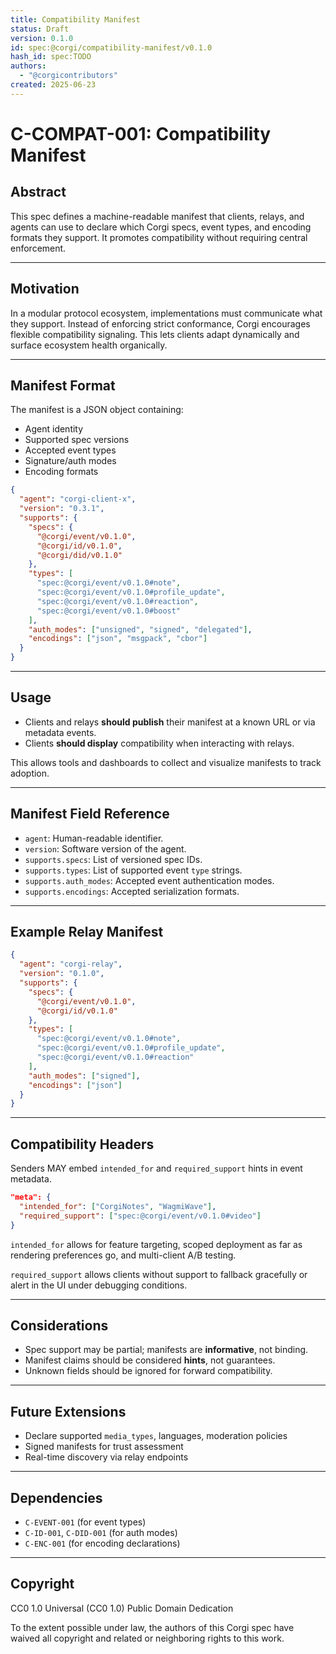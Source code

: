 ```yaml
---
title: Compatibility Manifest
status: Draft
version: 0.1.0
id: spec:@corgi/compatibility-manifest/v0.1.0
hash_id: spec:TODO
authors:
  - "@corgicontributors"
created: 2025-06-23
---
```

# C-COMPAT-001: Compatibility Manifest

## Abstract
This spec defines a machine-readable manifest that clients, relays, and agents can use to declare which Corgi specs, event types, and encoding formats they support. It promotes compatibility without requiring central enforcement.

---

## Motivation
In a modular protocol ecosystem, implementations must communicate what they support. Instead of enforcing strict conformance, Corgi encourages flexible compatibility signaling. This lets clients adapt dynamically and surface ecosystem health organically.

---

## Manifest Format
The manifest is a JSON object containing:
- Agent identity
- Supported spec versions
- Accepted event types
- Signature/auth modes
- Encoding formats

```json
{
  "agent": "corgi-client-x",
  "version": "0.3.1",
  "supports": {
    "specs": {
      "@corgi/event/v0.1.0",
      "@corgi/id/v0.1.0",
      "@corgi/did/v0.1.0"
    },
    "types": [
      "spec:@corgi/event/v0.1.0#note",
      "spec:@corgi/event/v0.1.0#profile_update",
      "spec:@corgi/event/v0.1.0#reaction",
      "spec:@corgi/event/v0.1.0#boost"
    ], 
    "auth_modes": ["unsigned", "signed", "delegated"],
    "encodings": ["json", "msgpack", "cbor"]
  }
}
```

---

## Usage
- Clients and relays **should publish** their manifest at a known URL or via metadata events.
- Clients **should display** compatibility when interacting with relays.

This allows tools and dashboards to collect and visualize manifests to track adoption.

---

## Manifest Field Reference
- `agent`: Human-readable identifier.
- `version`: Software version of the agent.
- `supports.specs`: List of versioned spec IDs.
- `supports.types`: List of supported event `type` strings.
- `supports.auth_modes`: Accepted event authentication modes.
- `supports.encodings`: Accepted serialization formats.

---

## Example Relay Manifest
```json
{
  "agent": "corgi-relay",
  "version": "0.1.0",
  "supports": {
    "specs": {
      "@corgi/event/v0.1.0",
      "@corgi/id/v0.1.0"
    },
    "types": [
      "spec:@corgi/event/v0.1.0#note",
      "spec:@corgi/event/v0.1.0#profile_update",
      "spec:@corgi/event/v0.1.0#reaction"
    ],
    "auth_modes": ["signed"],
    "encodings": ["json"]
  }
}
```
---

## Compatibility Headers

Senders MAY embed `intended_for` and `required_support` hints in event metadata.

```json
"meta": {
  "intended_for": ["CorgiNotes", "WagmiWave"],
  "required_support": ["spec:@corgi/event/v0.1.0#video"]
}
```

`intended_for` allows for feature targeting, scoped deployment as far as rendering preferences go, and multi-client A/B testing. 

`required_support` allows clients without support to fallback gracefully or alert in the UI under debugging conditions.

---

## Considerations
- Spec support may be partial; manifests are **informative**, not binding.
- Manifest claims should be considered **hints**, not guarantees.
- Unknown fields should be ignored for forward compatibility.

---

## Future Extensions
- Declare supported `media_types`, languages, moderation policies
- Signed manifests for trust assessment
- Real-time discovery via relay endpoints

---

## Dependencies
- `C-EVENT-001` (for event types)
- `C-ID-001`, `C-DID-001` (for auth modes)
- `C-ENC-001` (for encoding declarations)

---

## Copyright

CC0 1.0 Universal (CC0 1.0) Public Domain Dedication

To the extent possible under law, the authors of this Corgi spec have waived all copyright and related or neighboring rights to this work.
